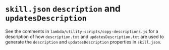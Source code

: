 # `skill.json` `description` and `updatesDescription`

See the comments in `lambda/utility-scripts/copy-descriptions.js` for a
description of how `description.txt` and `updatesDescription.txt` are used to
generate the `description` and `updatesDescription` properties in `skill.json`.
